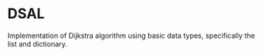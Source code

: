 # DSAL
Implementation of Dijkstra algorithm using basic data types, specifically the list and dictionary.
